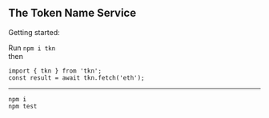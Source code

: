 ## The Token Name Service

Getting started:  

Run `npm i tkn`   
then   
```
import { tkn } from 'tkn';
const result = await tkn.fetch('eth');
```

---

`npm i`  
`npm test`

